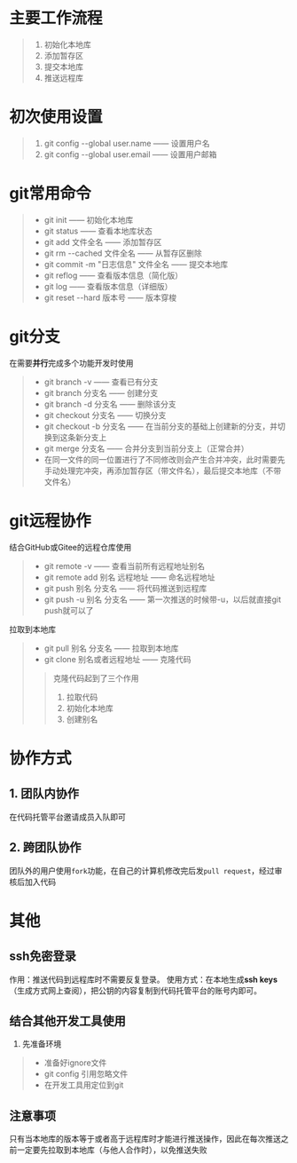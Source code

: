 ﻿# 主要工作流程

> 1. 初始化本地库
> 2. 添加暂存区
> 3. 提交本地库
> 4. 推送远程库

# 初次使用设置
> 1. git config --global user.name —— 设置用户名
> 2. git config --global user.email —— 设置用户邮箱

# git常用命令

> - git init —— 初始化本地库
> - git status —— 查看本地库状态
> - git add 文件全名 —— 添加暂存区
> - git rm --cached 文件全名 —— 从暂存区删除
> - git commit -m "日志信息" 文件全名 —— 提交本地库
> - git reflog —— 查看版本信息（简化版）
> - git log —— 查看版本信息（详细版）
> - git reset --hard 版本号 —— 版本穿梭

# git分支

在需要**并行**完成多个功能开发时使用
> - git branch -v —— 查看已有分支
> - git branch 分支名 —— 创建分支
> - git branch -d 分支名 —— 删除该分支
> - git checkout 分支名 —— 切换分支
> - git checkout -b 分支名 —— 在当前分支的基础上创建新的分支，并切换到这条新分支上
> - git merge 分支名 —— 合并分支到当前分支上（正常合并）
> - 在同一文件的同一位置进行了不同修改则会产生合并冲突，此时需要先手动处理完冲突，再添加暂存区（带文件名），最后提交本地库（不带文件名）

# git远程协作

结合GitHub或Gitee的远程仓库使用
> - git remote -v —— 查看当前所有远程地址别名
> - git remote add 别名 远程地址 —— 命名远程地址
> - git push 别名 分支名 —— 将代码推送到远程库
> - git push -u 别名 分支名 —— 第一次推送的时候带-u，以后就直接git push就可以了

拉取到本地库
> - git pull 别名 分支名 —— 拉取到本地库
> - git clone 别名或者远程地址 —— 克隆代码
> > 克隆代码起到了三个作用
> > 1. 拉取代码
> > 2. 初始化本地库
> > 3. 创建别名

# 协作方式

## 1. 团队内协作

在代码托管平台邀请成员入队即可

## 2. 跨团队协作

团队外的用户使用`fork`功能，在自己的计算机修改完后发`pull request`，经过审核后加入代码

# 其他

## ssh免密登录

作用：推送代码到远程库时不需要反复登录。
使用方式：在本地生成**ssh keys**（生成方式网上查阅），把公钥的内容复制到代码托管平台的账号内即可。

## 结合其他开发工具使用

1. 先准备环境
> - 准备好ignore文件
> - git config 引用忽略文件
> - 在开发工具用定位到git

## 注意事项

只有当本地库的版本等于或者高于远程库时才能进行推送操作，因此在每次推送之前一定要先拉取到本地库（与他人合作时），以免推送失败
